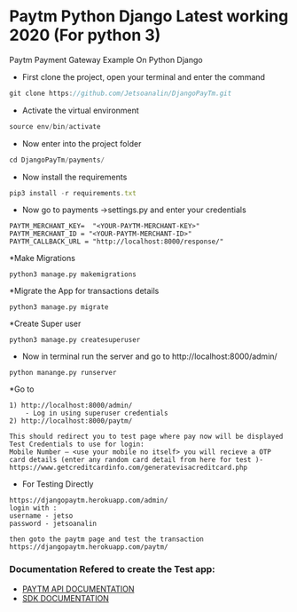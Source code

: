 # Paytm Python Django Latest working 2020 (For python 3)
Paytm Payment Gateway Example On Python Django

* First clone the project, open your terminal and enter the command

```javascript
git clone https://github.com/Jetsoanalin/DjangoPayTm.git
```

* Activate the virtual environment
```javascript
source env/bin/activate
```
* Now enter into the project folder
```javascript
cd DjangoPayTm/payments/
```
* Now install the requirements 
```javascript
pip3 install -r requirements.txt
```
* Now go to payments ->settings.py and enter your credentials
```
PAYTM_MERCHANT_KEY=  "<YOUR-PAYTM-MERCHANT-KEY>"
PAYTM_MERCHANT_ID = "<YOUR-PAYTM-MERCHANT-ID>"
PAYTM_CALLBACK_URL = "http://localhost:8000/response/"
```

*Make Migrations
```
python3 manage.py makemigrations
```

*Migrate the App for transactions details
```
python3 manage.py migrate
```

*Create Super user
```
python3 manage.py createsuperuser
```

* Now in terminal run the server and go to http://localhost:8000/admin/
```
python manange.py runserver
```

*Go to
```
1) http://localhost:8000/admin/
    - Log in using superuser credentials
2) http://localhost:8000/paytm/

This should redirect you to test page where pay now will be displayed
Test Credentials to use for login:
Mobile Number – <use your mobile no itself> you will recieve a OTP
card details (enter any random card detail from here for test )- https://www.getcreditcardinfo.com/generatevisacreditcard.php

```
* For Testing Directly
```
https://djangopaytm.herokuapp.com/admin/
login with :
username - jetso
password - jetsoanalin

then goto the paytm page and test the transaction
https://djangopaytm.herokuapp.com/paytm/

```

### Documentation Refered to create the Test app:

 * [PAYTM API DOCUMENTATION](http://paywithpaytm.com/developer/paytm_api_doc/) 
 * [SDK DOCUMENTATION](http://paywithpaytm.com/developer/paytm_sdk_doc/) 
